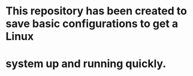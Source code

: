 # This repository has been created to save basic configurations to get a Linux
# system up and running quickly.

